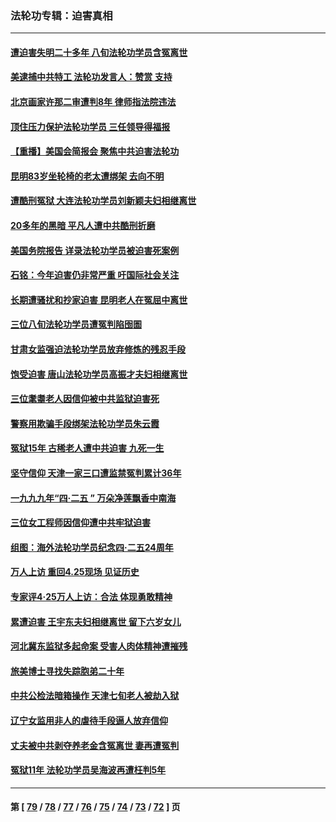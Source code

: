 ### 法轮功专辑：迫害真相
---
#### [遭迫害失明二十多年 八旬法轮功学员含冤离世](../../pages/nf4379/n14005431.md?05300430) 
#### [美逮捕中共特工 法轮功发言人：赞赏 支持](../../pages/nf4379/n14005107.md?05300430) 
#### [北京画家许那二审遭判8年 律师指法院违法](../../pages/nf4379/n14004182.md?05300430) 
#### [顶住压力保护法轮功学员 三任领导得福报](../../pages/nf4379/n14002440.md?05300430) 
#### [【重播】美国会简报会 聚焦中共迫害法轮功](../../pages/nf4379/n14002932.md?05300430) 
#### [昆明83岁坐轮椅的老太遭绑架 去向不明](../../pages/nf4379/n14000874.md?05300430) 
#### [遭酷刑冤狱 大连法轮功学员刘新颖夫妇相继离世](../../pages/nf4379/n13998111.md?05300430) 
#### [20多年的黑暗 平凡人遭中共酷刑折磨](../../pages/nf4379/n13997976.md?05300430) 
#### [美国务院报告 详录法轮功学员被迫害死案例](../../pages/nf4379/n13997752.md?05300430) 
#### [石铭：今年迫害仍非常严重 吁国际社会关注](../../pages/nf4379/n13996099.md?05300430) 
#### [长期遭骚扰和抄家迫害 昆明老人在冤屈中离世](../../pages/nf4379/n13990487.md?05300430) 
#### [三位八旬法轮功学员遭冤判陷囹圄](../../pages/nf4379/n13988869.md?05300430) 
#### [甘肃女监强迫法轮功学员放弃修炼的残忍手段](../../pages/nf4379/n13988053.md?05300430) 
#### [饱受迫害 唐山法轮功学员高振才夫妇相继离世](../../pages/nf4379/n13987209.md?05300430) 
#### [三位耄耋老人因信仰被中共监狱迫害死](../../pages/nf4379/n13986618.md?05300430) 
#### [警察用欺骗手段绑架法轮功学员朱云霞](../../pages/nf4379/n13985959.md?05300430) 
#### [冤狱15年 古稀老人遭中共迫害 九死一生](../../pages/nf4379/n13985199.md?05300430) 
#### [坚守信仰 天津一家三口遭监禁冤判累计36年](../../pages/nf4379/n13983791.md?05300430) 
#### [一九九九年“四·二五 ” 万朵净莲飘香中南海](../../pages/nf4379/n13984266.md?05300430) 
#### [三位女工程师因信仰遭中共牢狱迫害](../../pages/nf4379/n13982891.md?05300430) 
#### [组图：海外法轮功学员纪念四‧二五24周年](../../pages/nf4379/n13979790.md?05300430) 
#### [万人上访 重回4.25现场 见证历史](../../pages/nf4379/n13979775.md?05300430) 
#### [专家评4‧25万人上访：合法 体现勇敢精神](../../pages/nf4379/n13975820.md?05300430) 
#### [累遭迫害 王宇东夫妇相继离世 留下六岁女儿](../../pages/nf4379/n13977555.md?05300430) 
#### [河北冀东监狱多起命案 受害人肉体精神遭摧残](../../pages/nf4379/n13976483.md?05300430) 
#### [旅美博士寻找失踪胞弟二十年](../../pages/nf4379/n13976318.md?05300430) 
#### [中共公检法暗箱操作 天津七旬老人被劫入狱](../../pages/nf4379/n13975097.md?05300430) 
#### [辽宁女监用非人的虐待手段逼人放弃信仰](../../pages/nf4379/n13972297.md?05300430) 
#### [丈夫被中共剥夺养老金含冤离世 妻再遭冤判](../../pages/nf4379/n13970514.md?05300430) 
#### [冤狱11年 法轮功学员吴海波再遭枉判5年](../../pages/nf4379/n13966760.md?05300430) 

---
#### 第 [ [79](./79.md?05300430) / [78](./78.md?05300430) / [77](./77.md?05300430) / [76](./76.md?05300430) / [75](./75.md?05300430) / [74](./74.md?05300430) / [73](./73.md?05300430) / [72](./72.md?05300430) ] 页
